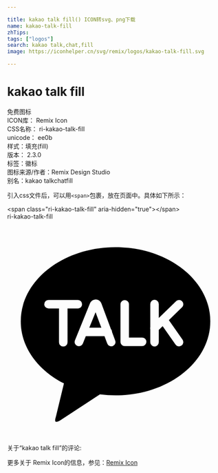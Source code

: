 ```yaml
---

title: kakao talk fill() ICON转svg、png下载
name: kakao-talk-fill
zhTips: 
tags: ["logos"]
search: kakao talk,chat,fill
image: https://iconhelper.cn/svg/remix/logos/kakao-talk-fill.svg

---
```


# kakao talk fill  <small style="font-size: 60%;font-weight: 100"></small>


<div class="detail-page">
<p>
<span><span class="badge-success badge">免费图标</span> </span>
<br/>
<span>
ICON库：
<span class="badge-secondary badge">Remix Icon</span> 
</span>
<br/>
<span>
CSS名称：
<span class="badge-secondary badge">ri-kakao-talk-fill</span> 
</span>
<br/>
<span>
unicode：
<span class="badge-secondary badge">ee0b</span> 
<copy-btn content='ee0b' btn-title=""></copy-btn>
<copy-btn :content='String.fromCodePoint(parseInt("ee0b", 16))' btn-title="复制U"></copy-btn>
</span><br/><span>样式：<span class="badge-light badge">填充(fill)</span></span>
<br/>
<span>
版本：
<span class="badge-secondary badge">2.3.0</span> 
</span><br/><span>标签：<span class="badge-light badge"><router-link to="/tags/logos.html">徽标</router-link></span></span>
<br/>
<span>图标来源/作者：<span class="badge-light badge">Remix Design Studio</span></span> 
<br/>
<span>别名：<span class="badge-light badge">kakao talk</span><span class="badge-light badge">chat</span><span class="badge-light badge">fill</span></span><br/>
</p>
</div>
<div class="alert alert-dark">
  <i class="ri-kakao-talk-fill ri-xs"></i>
  <i class="ri-kakao-talk-fill ri-sm"></i>
  <i class="ri-kakao-talk-fill ri-lg"></i>
  <i class="ri-kakao-talk-fill ri-2x"></i>
  <i class="ri-kakao-talk-fill ri-3x"></i>
  <i class="ri-kakao-talk-fill ri-5x"></i>
  <i class="ri-kakao-talk-fill ri-7x"></i>
</div>
<div>
  <p>引入css文件后，可以用<code>&lt;span&gt;</code>包裹，放在页面中。具体如下所示：    
  </p>
  <div class="alert alert-primary" style="font-size: 14px">
    &lt;span class="ri-kakao-talk-fill" aria-hidden="true"&gt;&lt;/span&gt;
    <copy-btn content='<span class="ri-kakao-talk-fill" aria-hidden="true"></span>'></copy-btn>
  </div>
  <div class="alert alert-secondary">
    <i class="ri-kakao-talk-fill"
    style="font-size: 24px"
    aria-hidden="true"></i> ri-kakao-talk-fill
    <copy-btn content="ri-kakao-talk-fill" btn-title="复制图标名称"></copy-btn>
  </div>
</div>
<div id="svg" class="svg-wrap">
<svg xmlns="http://www.w3.org/2000/svg" viewBox="0 0 24 24">
    <g>
        <path fill="none" d="M0 0h24v24H0z"/>
        <path d="M12 3c5.799 0 10.5 3.664 10.5 8.185 0 4.52-4.701 8.184-10.5 8.184a13.5 13.5 0 0 1-1.727-.11l-4.408 2.883c-.501.265-.678.236-.472-.413l.892-3.678c-2.88-1.46-4.785-3.99-4.785-6.866C1.5 6.665 6.201 3 12 3zm5.907 8.06l1.47-1.424a.472.472 0 0 0-.656-.678l-1.928 1.866V9.282a.472.472 0 0 0-.944 0v2.557a.471.471 0 0 0 0 .222V13.5a.472.472 0 0 0 .944 0v-1.363l.427-.413 1.428 2.033a.472.472 0 1 0 .773-.543l-1.514-2.155zm-2.958 1.924h-1.46V9.297a.472.472 0 0 0-.943 0v4.159c0 .26.21.472.471.472h1.932a.472.472 0 1 0 0-.944zm-5.857-1.092l.696-1.707.638 1.707H9.092zm2.523.488l.002-.016a.469.469 0 0 0-.127-.32l-1.046-2.8a.69.69 0 0 0-.627-.474.696.696 0 0 0-.653.447l-1.661 4.075a.472.472 0 0 0 .874.357l.33-.813h2.07l.299.8a.472.472 0 1 0 .884-.33l-.345-.926zM8.293 9.302a.472.472 0 0 0-.471-.472H4.577a.472.472 0 1 0 0 .944h1.16v3.736a.472.472 0 0 0 .944 0V9.774h1.14c.261 0 .472-.212.472-.472z"/>
    </g>
</svg>

</div>
<detail full-name='ri-kakao-talk-fill'></detail>  
<div>
<p>关于“kakao talk fill”的评论:</p>
</div>
<Vssue title="关于“kakao talk fill”的评论" ></Vssue>    
<div><p>更多关于  Remix Icon的信息，参见：<a target="_blank" href="https://iconhelper.cn/remix.html">Remix Icon</a>
</p></div>
